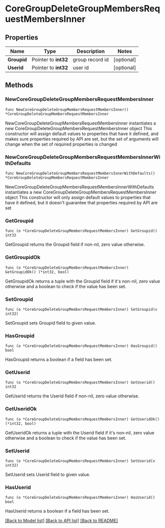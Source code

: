 # CoreGroupDeleteGroupMembersRequestMembersInner

## Properties

Name | Type | Description | Notes
------------ | ------------- | ------------- | -------------
**Groupid** | Pointer to **int32** | group record id | [optional] 
**Userid** | Pointer to **int32** | user id | [optional] 

## Methods

### NewCoreGroupDeleteGroupMembersRequestMembersInner

`func NewCoreGroupDeleteGroupMembersRequestMembersInner() *CoreGroupDeleteGroupMembersRequestMembersInner`

NewCoreGroupDeleteGroupMembersRequestMembersInner instantiates a new CoreGroupDeleteGroupMembersRequestMembersInner object
This constructor will assign default values to properties that have it defined,
and makes sure properties required by API are set, but the set of arguments
will change when the set of required properties is changed

### NewCoreGroupDeleteGroupMembersRequestMembersInnerWithDefaults

`func NewCoreGroupDeleteGroupMembersRequestMembersInnerWithDefaults() *CoreGroupDeleteGroupMembersRequestMembersInner`

NewCoreGroupDeleteGroupMembersRequestMembersInnerWithDefaults instantiates a new CoreGroupDeleteGroupMembersRequestMembersInner object
This constructor will only assign default values to properties that have it defined,
but it doesn't guarantee that properties required by API are set

### GetGroupid

`func (o *CoreGroupDeleteGroupMembersRequestMembersInner) GetGroupid() int32`

GetGroupid returns the Groupid field if non-nil, zero value otherwise.

### GetGroupidOk

`func (o *CoreGroupDeleteGroupMembersRequestMembersInner) GetGroupidOk() (*int32, bool)`

GetGroupidOk returns a tuple with the Groupid field if it's non-nil, zero value otherwise
and a boolean to check if the value has been set.

### SetGroupid

`func (o *CoreGroupDeleteGroupMembersRequestMembersInner) SetGroupid(v int32)`

SetGroupid sets Groupid field to given value.

### HasGroupid

`func (o *CoreGroupDeleteGroupMembersRequestMembersInner) HasGroupid() bool`

HasGroupid returns a boolean if a field has been set.

### GetUserid

`func (o *CoreGroupDeleteGroupMembersRequestMembersInner) GetUserid() int32`

GetUserid returns the Userid field if non-nil, zero value otherwise.

### GetUseridOk

`func (o *CoreGroupDeleteGroupMembersRequestMembersInner) GetUseridOk() (*int32, bool)`

GetUseridOk returns a tuple with the Userid field if it's non-nil, zero value otherwise
and a boolean to check if the value has been set.

### SetUserid

`func (o *CoreGroupDeleteGroupMembersRequestMembersInner) SetUserid(v int32)`

SetUserid sets Userid field to given value.

### HasUserid

`func (o *CoreGroupDeleteGroupMembersRequestMembersInner) HasUserid() bool`

HasUserid returns a boolean if a field has been set.


[[Back to Model list]](../README.md#documentation-for-models) [[Back to API list]](../README.md#documentation-for-api-endpoints) [[Back to README]](../README.md)


